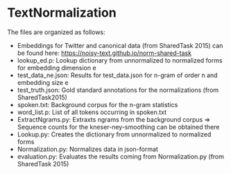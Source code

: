 # TextNormalization
The files are organized as follows:
- Embeddings for Twitter and canonical data (from SharedTask 2015) can be found here: https://noisy-text.github.io/norm-shared-task
- lookup_ed.p: Lookup dictionary from unnormalized to normalized forms for embedding dimension e
- test_data_ne.json: Results for test_data.json for n-gram of order n and embedding size e
- test_truth.json: Gold standard annotations for the normalizations (from SharedTask2015)
- spoken.txt: Background corpus for the n-gram statistics
- word_list.p: List of all tokens occurring in spoken.txt
- ExtractNgrams.py: Extraxts ngrams from the background corpus => 
  Sequence counts for the kneser-ney-smoothing can be obtained there
- Lookup.py: Creates the dictionary from unnormalized to normalized forms
- Normalization.py: Normalizes data in json-format
- evaluation.py: Evaluates the results coming from Normalization.py (from SharedTask 2015)

